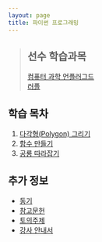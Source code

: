 ```yaml
---
layout: page
title: 파이썬 프로그래밍
---
```


> ## 선수 학습과목
> [컴퓨터 과학 언플러그드](http://www.xwmooc.net/csunplugged/book.html)  
> [러플](http://rur-ple.xwmooc.net/)  

## 학습 목차

1.  [다각형(Polygon) 그리기](01-poly-kr.html)
2.  [함수 만들기](02-func-kr.html)
3.  [공룡 따라잡기](03-chase-kr.html)

## 추가 정보

*   [동기](motivation.html)
*   [참고문헌](reference.html)
*   [토의주제](discussion.html)
*   [강사 안내서](instructors.html)

